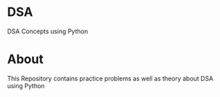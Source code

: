 # DSA
DSA Concepts using Python 

# About 
This Repository contains practice problems as well as theory about DSA using Python 